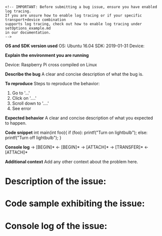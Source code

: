     <!-- IMPORTANT: Before submitting a bug issue, ensure you have enabled log tracing. 
    If you are unsure how to enable log tracing or if your specific transport+device combination
    supports log tracing, check out how to enable log tracing under setOptions_example.md 
    in our documentation.
    -->

**OS and SDK version used**
OS: Ubuntu 16.04 
SDK: 2019-01-31 <!-- We recommend always using the latest release version possible -->
Device:


**Explain the environment you are running**


Device: Raspberry Pi cross compiled on Linux

**Describe the bug**
A clear and concise description of what the bug is.

**To reproduce**
Steps to reproduce the behavior:
1. Go to '...'
2. Click on '....'
3. Scroll down to '....'
4. See error

**Expected behavior**
A clear and concise description of what you expected to happen.

**Code snippet**
int main(int foo){
    if (foo):
        printf("Turn on lightbulb");
    else:
        printf("Turn off lightbulb");
}
<!-- Please remove any connection string information! -->

**Console log**
    <!-- !!!!IMPORTANT!!!! 
    Before submitting a bug issue, ensure you have enabled log tracing 
    -->
-> [BEGIN]* 
<- [BEGIN]* 
-> [ATTACH]* 
-> [TRANSFER]* 
<- [ATTACH]* 

**Additional context**
Add any other context about the problem here.




<!--
Hi there! thank you for discovering and submitting an issue!

Please use your Azure subscription if you need to share any information from your Azure subscription such as connection strings, service names (IoTHub, Provisioning), etc.

# Need Support?
* Have a technical question? Ask on [Stack Overflow](https://stackoverflow.com/questions/tagged/azure-iot-hub) with tag "azure-iot-hub".
* Need Support? Every customer with an active Azure subscription has access to [support](https://docs.microsoft.com/en-us/azure/azure-supportability/how-to-create-azure-support-request) with guaranteed response time.  Consider submitting a ticket and get assistance from Microsoft support team
* Found a bug? Please help us fix it by thoroughly documenting it and filing an issue on GitHub ([C](https://github.com/Azure/azure-iot-sdk-c), [Java](https://github.com/Azure/azure-iot-sdk-java), [.NET](https://github.com/Azure/azure-iot-sdk-csharp), [Node.js](https://github.com/Azure/azure-iot-sdk-node), [Python](https://github.com/Azure/azure-iot-sdk-python)).

Please first tell us a little bit about the environment you're running:
-->



# Description of the issue:
<!-- Please be as detailed as possible: which feature has a problem, how often does it fail,  -->

# Code sample exhibiting the issue:

# Console log of the issue:
<!-- Please share as much logs as posible, that will help debugging -->
<!-- Don't forget to remove any connection string information! -->

